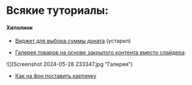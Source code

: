 # Всякие туториалы:

#### Хиполинк

- [Виджет для выбора суммы доната](hipodonowidget) (устарел)
  
- [Галерея товаров на основе закрытого контента вместо слайдера](hipoitemsgallery):

![](Screenshot 2024-05-28 233347.jpg "Галерея")

- [Как на фон поставить картинку](hipobackground)
